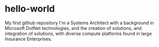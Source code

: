 # hello-world
My first github repository
I'm a Systems Architect with a background in Microsoft DotNet technologies, and the creation of solutions, and integration of solutions, with diverse compute platforms found in large Insurance Enterprises.
